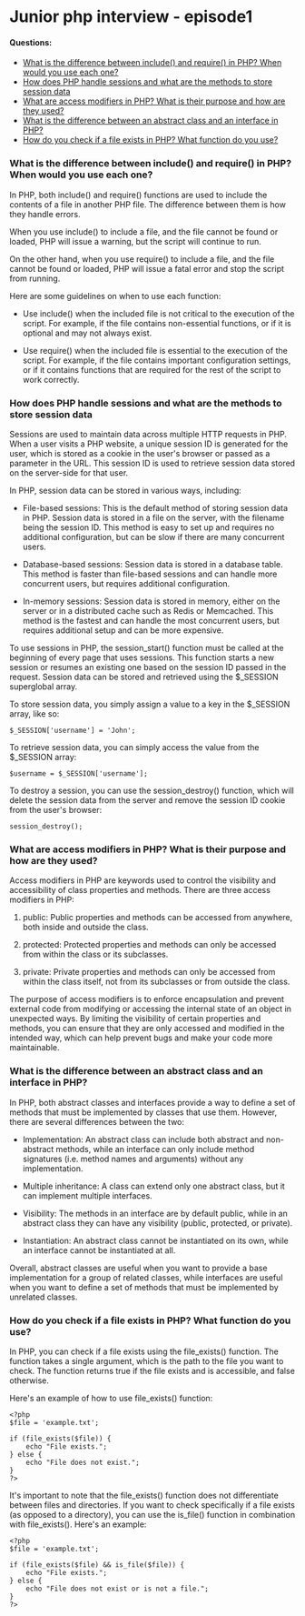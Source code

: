 # Junior php interview - episode1

#### Questions:
- [What is the difference between include() and require() in PHP? When would you use each one?](#what-is-the-difference-between-include---and-require---in-php-when-would-you-use-each-one)
- [How does PHP handle sessions and what are the methods to store session data](#how-does-php-handle-sessions-and-what-are-the-methods-to-store-session-data)
- [What are access modifiers in PHP? What is their purpose and how are they used?](#what-are-access-modifiers-in-php-what-is-their-purpose-and-how-are-they-used)
- [What is the difference between an abstract class and an interface in PHP?](#what-is-the-difference-between-an-abstract-class-and-an-interface-in-php)
- [How do you check if a file exists in PHP? What function do you use?](#how-do-you-check-if-a-file-exists-in-php-what-function-do-you-use-)




### What is the difference between include() and require() in PHP? When would you use each one?​
In PHP, both include() and require() functions are used to include the contents of a file in another PHP file. The difference between them is how they handle errors.


When you use include() to include a file, and the file cannot be found or loaded, PHP will issue a warning, but the script will continue to run.

On the other hand, when you use require() to include a file, and the file cannot be found or loaded, PHP will issue a fatal error and stop the script from running.

Here are some guidelines on when to use each function:

- Use include() when the included file is not critical to the execution of the script. For example, if the file contains non-essential functions, or if it is optional and may not always exist.

- Use require() when the included file is essential to the execution of the script. For example, if the file contains important configuration settings, or if it contains functions that are required for the rest of the script to work correctly.

### How does PHP handle sessions and what are the methods to store session data

Sessions are used to maintain data across multiple HTTP requests in PHP. When a user visits a PHP website, a unique session ID is generated for the user, which is stored as a cookie in the user's browser or passed as a parameter in the URL. This session ID is used to retrieve session data stored on the server-side for that user.

In PHP, session data can be stored in various ways, including:

- File-based sessions: This is the default method of storing session data in PHP. Session data is stored in a file on the server, with the filename being the session ID. This method is easy to set up and requires no additional configuration, but can be slow if there are many concurrent users.

- Database-based sessions: Session data is stored in a database table. This method is faster than file-based sessions and can handle more concurrent users, but requires additional configuration.

- In-memory sessions: Session data is stored in memory, either on the server or in a distributed cache such as Redis or Memcached. This method is the fastest and can handle the most concurrent users, but requires additional setup and can be more expensive.

To use sessions in PHP, the session_start() function must be called at the beginning of every page that uses sessions. This function starts a new session or resumes an existing one based on the session ID passed in the request. Session data can be stored and retrieved using the $_SESSION superglobal array.

To store session data, you simply assign a value to a key in the $_SESSION array, like so:

```
$_SESSION['username'] = 'John';
```
To retrieve session data, you can simply access the value from the $_SESSION array:
```
$username = $_SESSION['username'];
```
To destroy a session, you can use the session_destroy() function, which will delete the session data from the server and remove the session ID cookie from the user's browser:
```
session_destroy();
```
### What are access modifiers in PHP? What is their purpose and how are they used?​

Access modifiers in PHP are keywords used to control the visibility and accessibility of class properties and methods. There are three access modifiers in PHP:

1. public: Public properties and methods can be accessed from anywhere, both inside and outside the class.

2. protected: Protected properties and methods can only be accessed from within the class or its subclasses.

3. private: Private properties and methods can only be accessed from within the class itself, not from its subclasses or from outside the class.

The purpose of access modifiers is to enforce encapsulation and prevent external code from modifying or accessing the internal state of an object in unexpected ways. By limiting the visibility of certain properties and methods, you can ensure that they are only accessed and modified in the intended way, which can help prevent bugs and make your code more maintainable.

### What is the difference between an abstract class and an interface in PHP?​
In PHP, both abstract classes and interfaces provide a way to define a set of methods that must be implemented by classes that use them. However, there are several differences between the two:

- Implementation: An abstract class can include both abstract and non-abstract methods, while an interface can only include method signatures (i.e. method names and arguments) without any implementation.

- Multiple inheritance: A class can extend only one abstract class, but it can implement multiple interfaces.

- Visibility: The methods in an interface are by default public, while in an abstract class they can have any visibility (public, protected, or private).

- Instantiation: An abstract class cannot be instantiated on its own, while an interface cannot be instantiated at all.

Overall, abstract classes are useful when you want to provide a base implementation for a group of related classes, while interfaces are useful when you want to define a set of methods that must be implemented by unrelated classes.

### How do you check if a file exists in PHP? What function do you use? ​

In PHP, you can check if a file exists using the file_exists() function. The function takes a single argument, which is the path to the file you want to check. The function returns true if the file exists and is accessible, and false otherwise.

Here's an example of how to use file_exists() function:
```
<?php
$file = 'example.txt';

if (file_exists($file)) {
    echo "File exists.";
} else {
    echo "File does not exist.";
}
?>
```

It's important to note that the file_exists() function does not differentiate between files and directories. If you want to check specifically if a file exists (as opposed to a directory), you can use the is_file() function in combination with file_exists(). Here's an example:
```
<?php
$file = 'example.txt';

if (file_exists($file) && is_file($file)) {
    echo "File exists.";
} else {
    echo "File does not exist or is not a file.";
}
?>
```